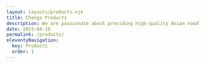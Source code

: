 ```yaml
---
layout: layouts/products.njk
title: Changs Products
description: We are passionate about providing high-quality Asian noodles and sauces to Australian homes to help bring your favourite Asian dishes to life.
date: 2023-04-19
permalink: /products/
eleventyNavigation:
  key: Products
  order: 1
---
```



